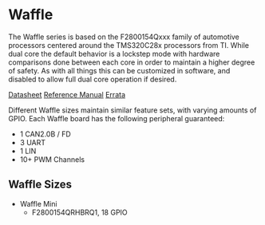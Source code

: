 # Waffle
The Waffle series is based on the F2800154Qxxx family of automotive processors centered around the TMS320C28x processors from TI. While dual core the default behavior is a lockstep mode with hardware comparisons done between each core in order to maintain a higher degree of safety. As with all things this can be customized in software, and disabled to allow full dual core operation if desired.

[Datasheet](https://www.ti.com/lit/gpn/tms320f2800154-q1)
[Reference Manual](https://www.ti.com/lit/ug/spruiy4a/spruiy4a.pdf?ts=1703646925193&ref_url=https%253A%252F%252Fwww.ti.com%252Fproduct%252FTMS320F2800152-Q1)
[Errata](https://www.ti.com/lit/er/sprz507b/sprz507b.pdf?ts=1703652510267&ref_url=https%253A%252F%252Fwww.ti.com%252Fproduct%252Fko-kr%252FTMS320F2800154-Q1)
  
Different Waffle sizes maintain similar feature sets, with varying amounts of GPIO. Each Waffle board has the following peripheral guaranteed:  
- 1 CAN2.0B / FD
- 3 UART
- 1 LIN
- 10+ PWM Channels
  
  
  
## Waffle Sizes
- Waffle Mini
	- F2800154QRHBRQ1, 18 GPIO
